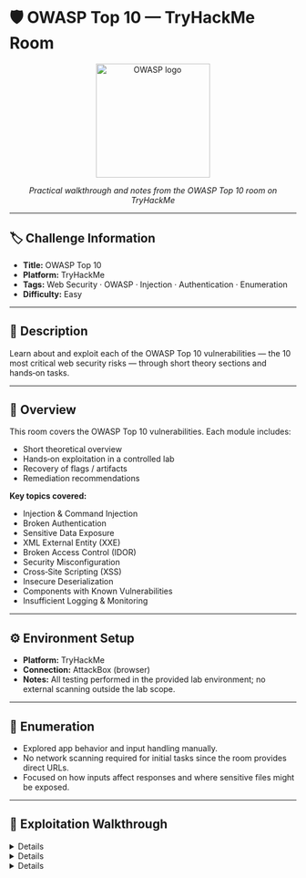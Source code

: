 # 🛡️ OWASP Top 10 — TryHackMe Room  

<p align="center">
  <img width="200" height="200" alt="OWASP logo" src="https://owasp.org/API-Security/editions/2019/en/images/owasp-logo.png" />
</p>

<p align="center"><em>Practical walkthrough and notes from the OWASP Top 10 room on TryHackMe</em></p>

---

## 🏷️ Challenge Information
- **Title:** OWASP Top 10  
- **Platform:** TryHackMe  
- **Tags:** Web Security · OWASP · Injection · Authentication · Enumeration  
- **Difficulty:** Easy

---

## 📝 Description
Learn about and exploit each of the OWASP Top 10 vulnerabilities — the 10 most critical web security risks — through short theory sections and hands‑on tasks.

---

## 📝 Overview
This room covers the OWASP Top 10 vulnerabilities. Each module includes:
- Short theoretical overview  
- Hands‑on exploitation in a controlled lab  
- Recovery of flags / artifacts  
- Remediation recommendations

**Key topics covered:**
- Injection & Command Injection  
- Broken Authentication  
- Sensitive Data Exposure  
- XML External Entity (XXE)  
- Broken Access Control (IDOR)  
- Security Misconfiguration  
- Cross‑Site Scripting (XSS)  
- Insecure Deserialization  
- Components with Known Vulnerabilities  
- Insufficient Logging & Monitoring

---

## ⚙️ Environment Setup
- **Platform:** TryHackMe  
- **Connection:** AttackBox (browser)  
- **Notes:** All testing performed in the provided lab environment; no external scanning outside the lab scope.

---

## 🔎 Enumeration
- Explored app behavior and input handling manually.  
- No network scanning required for initial tasks since the room provides direct URLs.  
- Focused on how inputs affect responses and where sensitive files might be exposed.

---

## 🚀 Exploitation Walkthrough

<details>
 🟣 Task 3 — Injection (Theory)</summary>

- **What it is:** User input interpreted as code/queries (SQL, OS, LDAP, etc.).  
- **Learned:** SQL Injection vs OS Command Injection fundamentals.  
- **Defenses:**  
  - ✅ Input allow‑lists  
  - ✅ Parameterized queries / prepared statements  
  - ✅ Proper input sanitization / escaping  

> *No active exploitation in this task — theory only.*
</details>

<details>
 🟣 Task 4 — OS Command Injection (Theory)</summary>

- **Cause:** Server passes unsanitized input into system calls (`system()`, `exec`).  
- **Risk:** Arbitrary command execution, remote shells, data exfiltration.  
- **Mitigation:** Avoid shelling out with unsanitized input; validate and escape; use safe APIs.
</details>

<details>
 🟢 Task 5 — Command Injection (Practical)</summary>

- **Target:** `http://MACHINE_IP/evilshell.php`  
- **Behavior:** Command output is rendered in the browser (interactive).

**Enumeration & commands used**
```
whoami                # -> www-data
id                    # -> confirms uid/gid
uname -a              # -> Ubuntu 18.04.4
cat /usr/sbin/nologin # -> shows shell
ls /                  # -> found drpepper.txt
cat /etc/motd         # -> "Dr Pepper" (fun MOTD)
```
<details>
 🟢 Task 5 — Command Injection (Practical) — Key Findings</summary>

**Key findings:**
- Strange file in `/`: `drpepper.txt`
- Application user: `www-data`
- User shell: `/usr/sbin/nologin`
- OS: Ubuntu 18.04.4
- MOTD note: Dr Pepper
</details>

<details>
 🟠 Task 6 — Broken Authentication (Theory)</summary>

**What it enables:**
- Exploiting weak/guessable passwords
- Abusing predictable session tokens
- Brute‑force attacks

**Mitigations:**
- ✅ Strong password policy
- ✅ Account lockout / rate limiting
- ✅ Multi-Factor Authentication (MFA)
</details>

<details>
 🟠 Task 7 — Broken Authentication (Practical)</summary>

**Vulnerability:** Registration logic failure — leading/trailing whitespace not normalized.

**Steps:**
- Register `darren` → “already exists”
- Register `" darren"` (leading space) → successfully logged in as Darren

**Flags recovered:**
- Darren: `fe86079416a21a3c99937fea8874b667`
- Arthur: `d9ac0f7db4fda460ac3edeb75d75e16e`

**Remediation tip:** Normalize (trim) and validate usernames server-side; reject duplicate/ambiguous entries.
</details>

<details>
 🟠 Task 8 — Sensitive Data Exposure (Intro)</summary>

**Definition:** Application unintentionally exposes sensitive data (names, DoB, passwords, CC numbers, etc.).  

**Causes:** Weak/absent encryption, storage under web root, verbose errors, insecure backups.  

**Attack vectors:** MITM, direct download of files under web root, exposed backups.



🟠 Task 9 — SQLite Databases</summary>

**Observation:** Small webapps often use SQLite (single file).  

**Risk:** If the DB file is stored under web root, it can be downloaded.

**Basic SQLite enumeration:**
```
sqlite3 webapp.db
.tables
PRAGMA table_info(users);
SELECT * FROM users;
```

<details>
 🟠 Task 10 — Cracking Weak Hashes</summary>

**Issue:** Passwords stored as weak MD5 hashes.  

**Approach:** Export hashes → CrackStation or hashcat/john.  

**Example:**
```
MD5: 5f4dcc3b5aa765d61d8327deb882cf99 -> Password: password
```

🟠 Task 11 — Sensitive Data Exposure (Practical)</summary>

**Steps:**
- Developer note points to `/assets`
- Downloaded `webapp.db` → inspect via `sqlite3`
- Found admin hash: `6eea9b7ef19179a06954edd0f6c05ceb`
- Cracked hash → `qwertyuiop` → logged in as admin

**Flag:**
```
THM{Yzc2YjdkMjE5N2VjMzNhOTE3NjdiMjdl}
```

<details>
 🟠 Takeaway — Sensitive Data Exposure</summary>

**Key Takeaways:**
- 🚫 Don’t place DB files under web-accessible directories  
- 🔐 Use strong salted hashes (bcrypt / Argon2)  
- 🗄️ Encrypt sensitive data at rest
</details>

<details>
 🟢 Task 12 — XML External Entity (XXE) Intro</summary>

- **XXE:** XML External Entity — abusing XML parsers to read local files, SSRF, DoS, or RCE  
- **Types:**  
  - In-band (immediate response)  
  - Out-of-band (blind)
</details>

<details>
 🟢 Task 13 — Understanding XML</summary>

- Case-sensitive, requires one root element  
- Recommended prolog:
```
<?xml version="1.0" encoding="UTF-8"?>
```


🟢 Task 14 — DTD (Document Type Definition)</summary>

- **Purpose:** Define XML structure and legal elements  
- **Directives:** `!DOCTYPE`, `!ELEMENT`, `!ENTITY`

</details>

<details>
 🟢 Task 15 — XXE Payloads</summary>

**Entity substitution example:**
```
<!DOCTYPE replace [<!ENTITY name "feast">]>
<userInfo>
  <firstName>falcon</firstName>
  <lastName>&name;</lastName>
</userInfo>
```

🟢 Task 16 — XXE (Practical)</summary>

Located user falcon in /etc/passwd

SSH key found at /home/falcon/.ssh/id_rsa (first 18 chars: MIIEogIBAAKCAQEA7)

Remediation:

Disable DTD/external entities

Validate XML input

Run web processes with least privilege

</details> <details>  🟢 Task 17 — Broken Access Control</summary>

Missing server-side authorization allows access to unauthorized resources

Exploit: Force-browsing protected URLs or manipulating object IDs

Mitigation: Server-side authorization checks, deny-by-default, RBAC

</details> <details>  🟢 Task 18 — IDOR (Challenge)</summary>

Pattern: Enumerate object IDs to access other users’ data

Example: http://MACHINE_IP/notes?note_id=10 → change note_id to access other notes

Flag: flag{fivefourthree}

Fix: Verify ownership server-side; use opaque IDs

</details> <details>  🟢 Task 19 — Security Misconfiguration</summary>

Scan for admin panels → try default credentials → gain access

Flag: thm{4b9513968fd564a87b28aa1f9d672e17}

Fixes: Change all default credentials, remove unused services, restrict admin access

</details> <details>  🟢 Task 20 — Cross-Site Scripting (XSS)</summary>

Types: Reflected, Stored, DOM-based

Example flags:

Reflected: alert("Hello") → ThereIsMoreToXSSThanYouThink

Stored: W3LL_D0N3_LVL2

Page title defacement: websites_can_be_easily_defaced_with_xss

Mitigation: Context-aware output encoding, CSP, HttpOnly + Secure cookies, sanitize inputs

</details> <details>  🟢 Tasks 21-26 — Insecure Deserialization</summary>

Risk: Deserializing untrusted data → DoS, logic tampering, RCE

Cookie exploitation: Change userType from user → admin

Flags:

THM{good_old_base64_huh}

THM{heres_the_admin_flag}

RCE flag: 4a69a7ff9fd68

Mitigation: Sign/validate serialized data; restrict privileges

</details> <details>  🟢 Tasks 27-29 — Components with Known Vulnerabilities</summary>

Identify software version → search exploits → adapt → execute → RCE

Lesson: Maintain SBOM, patch promptly, isolate vulnerable components

</details> <details>  🟢 Task 30 — Insufficient Logging & Monitoring</summary>

Proper logging is essential for incident detection and response

Minimum fields: timestamp, HTTP status, username, endpoint, source IP, user-agent

Observed attacker IP: 49.99.13.16

Controls: Centralize logs, alerts for anomalies, retain immutable logs

</details>
🔑 Key Flags

Darren: fe86079416a21a3c99937fea8874b667

Arthur: d9ac0f7db4fda460ac3edeb75d75e16e

Admin: THM{Yzc2YjdkMjE5N2VjMzNhOTE3NjdiMjdl}

IDOR: flag{fivefourthree}

Default creds: thm{4b9513968fd564a87b28aa1f9d672e17}

Cookie flags: THM{good_old_base64_huh}, THM{heres_the_admin_flag}

RCE: 4a69a7ff9fd68

✅ Lessons Learned

Never trust user input — validate, normalize, sanitize

Protect sensitive files — move DBs outside web root, enforce permissions

Use modern crypto — salted hashes (bcrypt/Argon2)

Keep components updated — monitor CVEs, patch promptly

Harden XML parsing — disable DTD/external entities, use secure parsers

Log & monitor — centralize, alert on anomalies

Apply least privilege — minimize web service permissions

🛠️ Practical Remediation Checklist

Trim & normalize inputs server-side

Move DB files outside web root; restrict permissions

Enforce password policies, rate limits, MFA

Disable XML external entities; use safe parsing libraries

Sign/verify cookies; avoid client-side serialized objects

Apply CSP; context-aware escaping for XSS

Maintain SBOM; automate patching; monitor for known CVEs

Centralize logs; alert on anomalies; retain immutable copies
